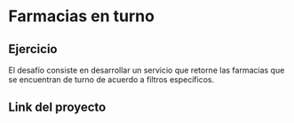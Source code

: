 # Farmacias en turno

## Ejercicio

El desafío consiste en desarrollar un servicio que retorne las farmacias que se encuentran de turno de
acuerdo a filtros específicos.

## Link del proyecto


